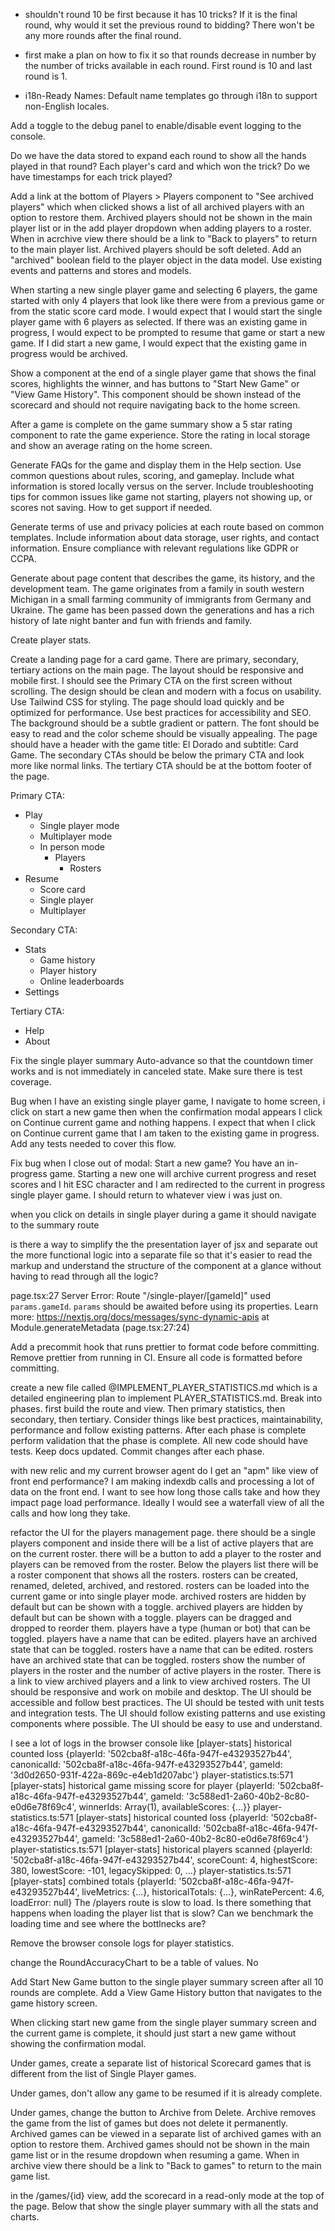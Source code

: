 - shouldn't round 10 be first because it has 10 tricks? If it is the final round, why would it set the previous round to bidding? There won't be any more rounds after the final round.
- first make a plan on how to fix it so that rounds decrease in number by the number of tricks available in each round. First round is 10 and last round is 1.

- i18n-Ready Names: Default name templates go through i18n to support non-English locales.

Add a toggle to the debug panel to enable/disable event logging to the console.

Do we have the data stored to expand each round to show all the hands played in that round? Each player's card and which won the trick? Do we have timestamps for each trick played?

Add a link at the bottom of Players > Players component to "See archived players" which when clicked shows a list of all archived players with an option to restore them. Archived players should not be shown in the main player list or in the add player dropdown when adding players to a roster. When in acrchive view there should be a link to "Back to players" to return to the main player list.
Archived players should be soft deleted. Add an "archived" boolean field to the player object in the data model. Use existing events and patterns and stores and models.

When starting a new single player game and selecting 6 players, the game started with only 4 players that look like there were from a previous game or from the static score card mode. I would expect that I would start the single player game with 6 players as selected. If there was an existing game in progress, I would expect to be prompted to resume that game or start a new game. If I did start a new game, I would expect that the existing game in progress would be archived.

Show a component at the end of a single player game that shows the final scores, highlights the winner, and has buttons to "Start New Game" or "View Game History". This component should be shown instead of the scorecard and should not require navigating back to the home screen.

After a game is complete on the game summary show a 5 star rating component to rate the game experience. Store the rating in local storage and show an average rating on the home screen.

Generate FAQs for the game and display them in the Help section. Use common questions about rules, scoring, and gameplay. Include what information is stored locally versus on the server. Include troubleshooting tips for common issues like game not starting, players not showing up, or scores not saving. How to get support if needed.

Generate terms of use and privacy policies at each route based on common templates. Include information about data storage, user rights, and contact information. Ensure compliance with relevant regulations like GDPR or CCPA.

Generate about page content that describes the game, its history, and the development team. The game originates from a family in south western Michigan in a small farming community of immigrants from Germany and Ukraine. The game has been passed down the generations and has a rich history of late night banter and fun with friends and family.

Create player stats.

Create a landing page for a card game. There are primary, secondary, tertiary actions on the main page. The layout should be responsive and mobile first. I should see the Primary CTA on the first screen without scrolling. The design should be clean and modern with a focus on usability. Use Tailwind CSS for styling. The page should load quickly and be optimized for performance. Use best practices for accessibility and SEO. The background should be a subtle gradient or pattern. The font should be easy to read and the color scheme should be visually appealing. The page should have a header with the game title: El Dorado and subtitle: Card Game. The secondary CTAs should be below the primary CTA and look more like normal links. The tertiary CTA should be at the bottom footer of the page.

Primary CTA:

- Play
  - Single player mode
  - Multiplayer mode
  - In person mode
    - Players
      - Rosters
- Resume
  - Score card
  - Single player
  - Multiplayer

Secondary CTA:

- Stats
  - Game history
  - Player history
  - Online leaderboards
- Settings

Tertiary CTA:

- Help
- About

Fix the single player summary Auto-advance so that the countdown timer works and is not immediately in canceled state. Make sure there is test coverage.

Bug when I have an existing single player game, I navigate to home screen, i click on start a new game then when the confirmation modal appears I click on Continue current game and nothing happens. I expect that when I click on Continue current game that I am taken to the existing game in progress. Add any tests needed to cover this flow.

Fix bug when I close out of modal: Start a new game? You have an in-progress game. Starting a new one will archive current progress and reset scores and I hit ESC character and I am redirected to the current in progress single player game. I should return to whatever view i was just on.

when you click on details in single player during a game it should navigate to the summary route

is there a way to simplify the the presentation layer of jsx and separate out the more functional logic into a separate file so that it's easier to read the markup and understand the structure of the component at a glance without having to read through all the logic?

page.tsx:27 Server Error: Route "/single-player/[gameId]" used `params.gameId`. `params` should be awaited before using its properties. Learn more: https://nextjs.org/docs/messages/sync-dynamic-apis
at Module.generateMetadata (page.tsx:27:24)

Add a precommit hook that runs prettier to format code before committing. Remove prettier from running in CI. Ensure all code is formatted before committing.

create a new file called @IMPLEMENT_PLAYER_STATISTICS.md which is a detailed engineering plan to implement PLAYER_STATISTICS.md. Break into phases. first build the route and view. Then primary statistics, then secondary, then tertiary. Consider things like best practices, maintainability, performance and follow existing patterns. After each phase is complete perform validation that the phase is complete. All new code should have tests. Keep docs updated. Commit changes after each phase.

with new relic and my current browser agent do I get an "apm" like view of front end performance? I am making indexdb calls and processing a lot of data on the front end. I want to see how long those calls take and how they impact page load performance. Ideally I would see a waterfall view of all the calls and how long they take.

refactor the UI for the players management page. there should be a single players component and inside there will be a list of active players that are on the current roster. there will be a button to add a player to the roster and players can be removed from the roster. Below the players list there will be a roster component that shows all the rosters. rosters can be created, renamed, deleted, archived, and restored. rosters can be loaded into the current game or into single player mode. archived rosters are hidden by default but can be shown with a toggle. archived players are hidden by default but can be shown with a toggle. players can be dragged and dropped to reorder them. players have a type (human or bot) that can be toggled. players have a name that can be edited. players have an archived state that can be toggled. rosters have a name that can be edited. rosters have an archived state that can be toggled. rosters show the number of players in the roster and the number of active players in the roster. There is a link to view archived players and a link to view archived rosters. The UI should be responsive and work on mobile and desktop. The UI should be accessible and follow best practices. The UI should be tested with unit tests and integration tests. The UI should follow existing patterns and use existing components where possible. The UI should be easy to use and understand.

I see a lot of logs in the browser console like [player-stats] historical counted loss {playerId: '502cba8f-a18c-46fa-947f-e43293527b44', canonicalId: '502cba8f-a18c-46fa-947f-e43293527b44', gameId: '3d0d2650-931f-422a-869c-e4eb1d207abc'}
player-statistics.ts:571 [player-stats] historical game missing score for player {playerId: '502cba8f-a18c-46fa-947f-e43293527b44', gameId: '3c588ed1-2a60-40b2-8c80-e0d6e78f69c4', winnerIds: Array(1), availableScores: {…}}
player-statistics.ts:571 [player-stats] historical counted loss {playerId: '502cba8f-a18c-46fa-947f-e43293527b44', canonicalId: '502cba8f-a18c-46fa-947f-e43293527b44', gameId: '3c588ed1-2a60-40b2-8c80-e0d6e78f69c4'}
player-statistics.ts:571 [player-stats] historical players scanned {playerId: '502cba8f-a18c-46fa-947f-e43293527b44', scoreCount: 4, highestScore: 380, lowestScore: -101, legacySkipped: 0, …}
player-statistics.ts:571 [player-stats] combined totals {playerId: '502cba8f-a18c-46fa-947f-e43293527b44', liveMetrics: {…}, historicalTotals: {…}, winRatePercent: 4.6, loadError: null}
The /players route is slow to load. Is there something that happens when loading the player list that is slow? Can we benchmark the loading time and see where the bottlnecks are?

Remove the browser console logs for player statistics.

change the RoundAccuracyChart to be a table of values. No

Add Start New Game button to the single player summary screen after all 10 rounds are complete. Add a View Game History button that navigates to the game history screen.

When clicking start new game from the single player summary screen and the current game is complete, it should just start a new game without showing the confirmation modal.

Under games, create a separate list of historical Scorecard games that is different from the list of Single Player games.

Under games, don't allow any game to be resumed if it is already complete.

Under games, change the button to Archive from Delete. Archive removes the game from the list of games but does not delete it permanently. Archived games can be viewed in a separate list of archived games with an option to restore them. Archived games should not be shown in the main game list or in the resume dropdown when resuming a game. When in archive view there should be a link to "Back to games" to return to the main game list.

in the /games/{id} view, add the scorecard in a read-only mode at the top of the page. Below that show the single player summary with all the stats and charts.
